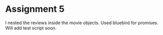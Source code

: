 # Assignment 5

I nested the reviews inside the movie objects. Used bluebird for promises. Will add test script soon.